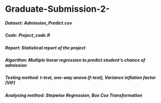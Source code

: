 # Graduate-Submission-2-
##### **Dataset**: Admission_Predict.csv 
##### **Code**: Project_code.R 
##### **Report**: Statistical report of the project  
##### **Algorithm**: Multiple linear regression to predict student's chance of admission
##### **Testing method**: t-test, one-way anova (f-test), Variance inflation factor (VIF)
##### **Analysing method**: Stepwise Regression, Box Cox Transformation
